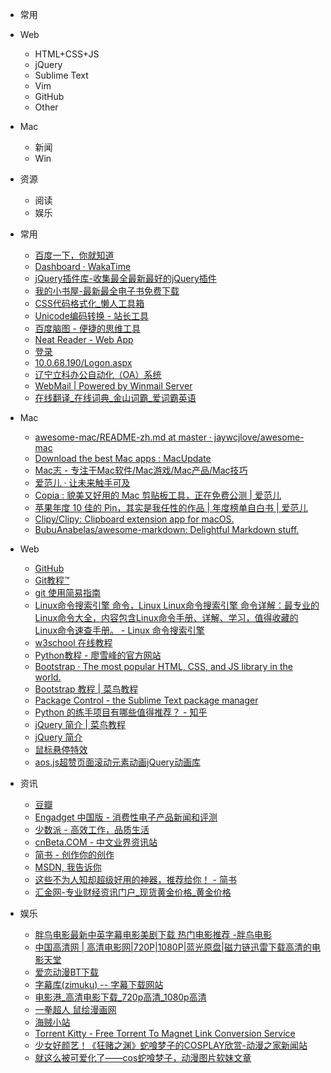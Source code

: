 * 常用

* Web
  * HTML+CSS+JS
  * jQuery
  * Sublime Text
  * Vim
  * GitHub
  * Other
* Mac
  * 新闻
  * Win
* 资源
  * 阅读
  * 娱乐



* 常用
  * [百度一下，你就知道](https://www.baidu.com/index.php?tn=monline_3_dg)
  * [Dashboard · WakaTime](https://wakatime.com/dashboard)
  * [jQuery插件库-收集最全最新最好的jQuery插件](http://www.jq22.com/)
  * [我的小书屋-最新最全电子书免费下载](http://mebook.cc/)
  * [CSS代码格式化_懒人工具箱](http://tool.lanrentuku.com/cssformat/)
  * [Unicode编码转换 - 站长工具](http://tool.chinaz.com/Tools/Unicode.aspx)
  * [百度脑图 - 便捷的思维工具](http://naotu.baidu.com/)
  * [Neat Reader - Web App](http://www.neat-reader.cn/app#/)
  * [登录](https://pomotodo.com/account/signin)
  * [10.0.68.190/Logon.aspx](http://10.0.68.190/Logon.aspx)
  * [辽宁立科办公自动化（OA）系统](http://223.100.2.221:11201/fo_cas/login?service=http%3A%2F%2F223.100.2.221%3A11206%2F%3Bjsessionid%3D7F33632E5C0791A97B8637F3B57ADC91)
  * [WebMail | Powered by Winmail Server](http://mail.lnlic.com/index.php?retid=653010387)
  * [在线翻译_在线词典_金山词霸_爱词霸英语](http://www.iciba.com/)
* Mac
  * [awesome-mac/README-zh.md at master · jaywcjlove/awesome-mac](https://github.com/jaywcjlove/awesome-mac/blob/master/README-zh.md)
  * [Download the best Mac apps : MacUpdate](https://www.macupdate.com/)
  * [Mac志 - 专注于Mac软件/Mac游戏/Mac产品/Mac技巧](https://www.isofts.org/)
  * [爱范儿 · 让未来触手可及](http://www.ifanr.com/)
  * [Copia : 貌美又好用的 Mac 剪贴板工具，正在免费公测 | 爱范儿](https://www.ifanr.com/app/813375)
  * [苹果年度 10 佳的 Pin，其实是我任性的作品 | 年度榜单自白书 | 爱范儿](http://www.ifanr.com/app/770622)
  * [Clipy/Clipy: Clipboard extension app for macOS.](https://github.com/Clipy/Clipy)
  * [BubuAnabelas/awesome-markdown: Delightful Markdown stuff.](https://github.com/BubuAnabelas/awesome-markdown)
* Web
  * [GitHub](https://github.com/)
  * [Git教程™](https://www.yiibai.com/git/)
  * [git 使用简易指南](http://www.bootcss.com/p/git-guide/)
  * [Linux命令搜索引擎 命令，Linux Linux命令搜索引擎 命令详解：最专业的Linux命令大全，内容包含Linux命令手册、详解、学习，值得收藏的Linux命令速查手册。 - Linux 命令搜索引擎](http://wangchujiang.com/linux-command/)
  * [w3school 在线教程](http://www.w3school.com.cn/index.html)
  * [Python教程 - 廖雪峰的官方网站](https://www.liaoxuefeng.com/wiki/0014316089557264a6b348958f449949df42a6d3a2e542c000)
  * [Bootstrap · The most popular HTML, CSS, and JS library in the world.](http://getbootstrap.com/)
  * [Bootstrap 教程 | 菜鸟教程](http://www.runoob.com/bootstrap/bootstrap-tutorial.html)
  * [Package Control - the Sublime Text package manager](https://packagecontrol.io/)
  * [Python 的练手项目有哪些值得推荐？ - 知乎](https://www.zhihu.com/question/29372574)
  * [jQuery 简介 | 菜鸟教程](https://www.runoob.com/jquery/jquery-intro.html)
  * [jQuery 简介](http://www.w3school.com.cn/jquery/jquery_intro.asp)
  * [鼠标悬停特效](http://www.jq22.com/yanshi8250)
  * [aos.js超赞页面滚动元素动画jQuery动画库](http://www.jq22.com/jquery-info8150)
* 资讯
  * [豆瓣](https://www.douban.com/)
  * [Engadget 中国版 - 消费性电子产品新闻和评测](https://cn.engadget.com/)
  * [少数派 - 高效工作，品质生活](https://sspai.com/)
  * [cnBeta.COM - 中文业界资讯站](https://www.cnbeta.com/)
  * [简书 - 创作你的创作](https://www.jianshu.com/)
  * [MSDN, 我告诉你](https://msdn.itellyou.cn/)
  * [这些不为人知却超级好用的神器，推荐给你！ - 简书](https://www.jianshu.com/p/058671d37f4d)
  * [汇金网-专业财经资讯门户_现货黄金价格_黄金价格](http://www.gold678.com/)
* 娱乐
  * [胖鸟电影最新中英字幕电影美剧下载 热门电影推荐 -胖鸟电影](http://www.pniao.com/)
  * [中国高清网 | 高清电影网|720P|1080P|蓝光原盘|磁力链迅雷下载高清的电影天堂](http://gaoqing.la/)
  * [爱恋动漫BT下载](http://www.kisssub.org/)
  * [字幕库(zimuku) -- 字幕下载网站](https://www.zimuku.cn/)
  * [电影港_高清电影下载_720p高清_1080p高清](http://www.dygang.net/)
  * [一拳超人 鼠绘漫画网](http://www.ishuhui.com/cartoon/book/53)
  * [海贼小站](https://one-piece.cn/)
  * [Torrent Kitty - Free Torrent To Magnet Link Conversion Service](https://www.torrentkitty.tv/)
  * [少女好颜艺！《狂赌之渊》蛇喰梦子的COSPLAY欣赏-动漫之家新闻站](https://news.dmzj.com/article/12255.html)
  * [就这么被可爱化了——cos蛇喰梦子，动漫图片软妹文章](https://www.wenlc.com/weixin/20170927A081YF00.html)